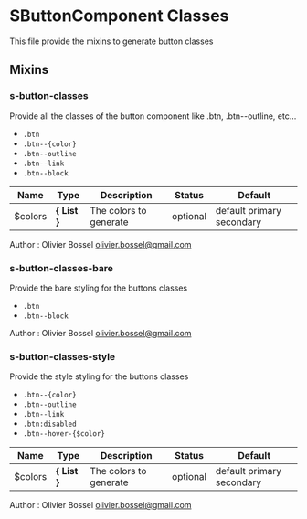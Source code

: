 # SButtonComponent Classes

This file provide the mixins to generate button classes


## Mixins


### s-button-classes

Provide all the classes of the button component like .btn, .btn--outline, etc...
- ```.btn```
- ```.btn--{color}```
- ```.btn--outline```
- ```.btn--link```
- ```.btn--block```


Name  |  Type  |  Description  |  Status  |  Default
------------  |  ------------  |  ------------  |  ------------  |  ------------
$colors  |  **{ List<Color> }**  |  The colors to generate  |  optional  |  default primary secondary

Author : Olivier Bossel <olivier.bossel@gmail.com>


### s-button-classes-bare

Provide the bare styling for the buttons classes
- ```.btn```
- ```.btn--block```

Author : Olivier Bossel <olivier.bossel@gmail.com>


### s-button-classes-style

Provide the style styling for the buttons classes
- ```.btn--{color}```
- ```.btn--outline```
- ```.btn--link```
- ```.btn:disabled```
- ```.btn--hover-{$color}```


Name  |  Type  |  Description  |  Status  |  Default
------------  |  ------------  |  ------------  |  ------------  |  ------------
$colors  |  **{ List<Color> }**  |  The colors to generate  |  optional  |  default primary secondary

Author : Olivier Bossel <olivier.bossel@gmail.com>
